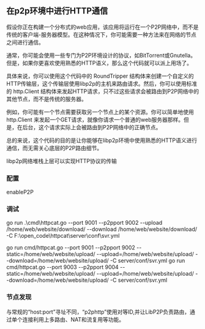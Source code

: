 ## 在p2p环境中进行HTTP通信
假设你正在构建一个分布式的web应用，该应用将运行在一个P2P网络中，而不是传统的客户端-服务器模型。在这种情况下，你可能需要一种方法来在网络的节点之间进行通信。

通常，你可能会使用一些专门为P2P环境设计的协议，如BitTorrent或Gnutella。但是，如果你更喜欢使用熟悉的HTTP语义，那么这个代码就可以派上用场了。

具体来说，你可以使用这个代码中的 RoundTripper 结构体来创建一个自定义的HTTP传输层，这个传输层使用libp2p的主机来路由请求。然后，你可以使用标准的 http.Client 结构体来发起HTTP请求，只不过这些请求会被路由到P2P网络中的其他节点，而不是传统的服务器。

例如，你可能有一个节点需要获取另一个节点上的某个资源。你可以简单地使用 http.Client 来发起一个GET请求，就像你请求一个普通的web服务器那样。但是，在后台，这个请求实际上会被路由到P2P网络中的正确节点。

总的来说，这个代码的目的是让你能够在libp2p环境中使用熟悉的HTTP语义进行通信，而无需关心底层的P2P路由细节。

libp2p网络堆栈上层可以实现HTTP协议的传输
### 配置
enableP2P 


### 调试
go run .\cmd\httpcat.go --port 9001 --p2pport 9002 --upload /home/web/website/download/ --download /home/web/website/download/ -C F:\open_code\httpcat\server\conf\svr.yml

go run cmd/httpcat.go  --port 9001 --p2pport 9002   --static=/home/web/website/upload/  --upload=/home/web/website/upload/ --download=/home/web/website/upload/  -C server/conf/svr.yml
go run cmd/httpcat.go  --port 9003 --p2pport 9004   --static=/home/web/website/upload/  --upload=/home/web/website/upload/ --download=/home/web/website/upload/  -C server/conf/svr.yml


### 节点发现
与常规的“host:port”寻址不同，“p2phttp”使用对等ID,并让LibP2P负责路由，通过单个连接利用上多路由、NAT和流复用等功能。

